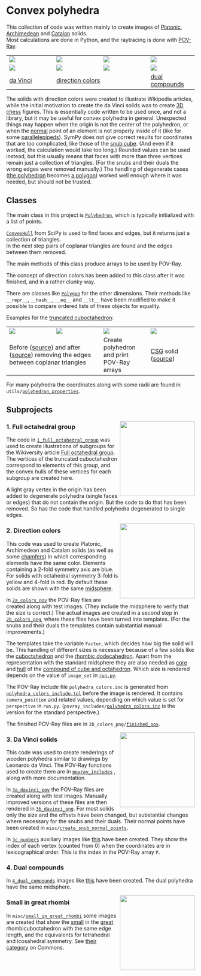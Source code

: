 # Convex polyhedra

This collection of code was written mainly to create images of
[Platonic](https://en.wikipedia.org/wiki/Platonic_solid),
[Archimedean](https://en.wikipedia.org/wiki/Archimedean_solid) and
[Catalan](https://en.wikipedia.org/wiki/Catalan_solid) solids.<br>
Most calculations are done in Python, and the raytracing is done with
[POV-Ray](https://en.wikipedia.org/wiki/POV-Ray).

<table>
  <tr>
    <td width="25%">
      <a href="https://commons.wikimedia.org/wiki/File:Polyhedron_6-8,_davinci.png">
        <img width="" src="https://upload.wikimedia.org/wikipedia/commons/thumb/1/1e/Polyhedron_6-8%2C_davinci.png/501px-Polyhedron_6-8%2C_davinci.png"/>
      </a>
    </td>
    <td width="25%">
      <a href="https://commons.wikimedia.org/wiki/File:Polyhedron_6-8_max.png">
        <img src="https://upload.wikimedia.org/wikipedia/commons/thumb/a/a3/Polyhedron_6-8_max.png/502px-Polyhedron_6-8_max.png"/>
      </a>
    </td>
    <td width="25%">
      <a href="https://commons.wikimedia.org/wiki/File:Polyhedron_6-8_dual_blue.png">
        <img src="https://upload.wikimedia.org/wikipedia/commons/thumb/c/c8/Polyhedron_6-8_dual_blue.png/480px-Polyhedron_6-8_dual_blue.png"/>
      </a>
    </td>
    <td width="25%">
      <a href="https://commons.wikimedia.org/wiki/File:Dual_compound_6-8_max.png">
        <img src="https://upload.wikimedia.org/wikipedia/commons/thumb/d/d8/Dual_compound_6-8_max.png/472px-Dual_compound_6-8_max.png"/>
      </a>
    </td>
  </tr>
  <tr>
    <td>
      <a href="https://commons.wikimedia.org/wiki/File:Polyhedron_truncated_20,_davinci.png">
        <img src="https://upload.wikimedia.org/wikipedia/commons/thumb/d/df/Polyhedron_truncated_20%2C_davinci.png/490px-Polyhedron_truncated_20%2C_davinci.png"/>
      </a>
    </td>
    <td>
      <a href="https://commons.wikimedia.org/wiki/File:Polyhedron_truncated_20_max.png">
        <img src="https://upload.wikimedia.org/wikipedia/commons/thumb/e/e1/Polyhedron_truncated_20_max.png/493px-Polyhedron_truncated_20_max.png"/>
      </a>
    </td>
    <td>
      <a href="https://commons.wikimedia.org/wiki/File:Polyhedron_truncated_20_dual_max.png">
        <img src="https://upload.wikimedia.org/wikipedia/commons/thumb/5/52/Polyhedron_truncated_20_dual_max.png/461px-Polyhedron_truncated_20_dual_max.png"/>
      </a>
    </td>
    <td>
      <a href="https://commons.wikimedia.org/wiki/File:Dual_compound_truncated_20_max.png">
        <img src="https://upload.wikimedia.org/wikipedia/commons/thumb/3/37/Dual_compound_truncated_20_max.png/467px-Dual_compound_truncated_20_max.png"/>
      </a>
    </td>
  </tr>
  <tr>
    <td>
      <a href="https://commons.wikimedia.org/wiki/Category:Platonic,_Archimedean_and_Catalan_solids,_rendered_images_similar_to_da_Vinci_drawings">
        da Vinci
      </a>
    </td>
    <td colspan="2">
      <a href="https://commons.wikimedia.org/wiki/Category:Platonic,_Archimedean_and_Catalan_solids_with_direction_colors">
        direction colors
      </a>
    </td>
    <td>
      <a href="https://commons.wikimedia.org/wiki/Category:Dual_compounds_of_wooden_Platonic,_Archimedean_and_Catalan_solids">
        dual compounds
      </a>
    </td>
  </tr>
</table>

The solids with direction colors were created to illustrate Wikipedia articles,
while the initial motivation to create the da Vinci solids was to create
[3D chess](https://en.wikiversity.org/wiki/Three-dimensional_chess) figures.
This is essentially code written to be used once, and not a library,
but it may be useful for convex polyhedra in general.
Unexpected things may happen when the origin is not the center of the polyhedron,
or when the [normal](https://en.wikipedia.org/wiki/Normal_(geometry)) point of an element is not
properly inside of it (like for some [parallelepipeds](https://en.wikipedia.org/wiki/Parallelepiped)).
SymPy does not give correct results for coordinates that are too complicated, like those of the
[snub cube](https://en.wikipedia.org/wiki/Snub_cube).
(And even if it worked, the calculation would take too long.)
Rounded values can be used instead, but this usually means that faces with more than three vertices
remain just a collection of triangles.
(For the snubs and their duals the wrong edges were removed manually.)
The handling of degenerate cases
([the polyhedron](https://commons.wikimedia.org/wiki/File:Subgroup_of_Oh;_C2%5E3_white;_solid.png)
becomes
[a polygon](https://commons.wikimedia.org/wiki/File:Subgroup_of_Oh;_V_inv_white_16;_solid.png))
worked well enough where it was needed, but should not be trusted.

## Classes

The main class in this project is
[`Polyhedron`](https://github.com/watchduck/convex_polyhedra/blob/master/classes/polyhedron.py),
which is typically initialized with a list of points.

[`ConvexHull`](https://docs.scipy.org/doc/scipy/reference/generated/scipy.spatial.ConvexHull.html)
from SciPy is used to find faces and edges, but it returns just a collection of triangles.<br>
In the next step pairs of coplanar triangles are found and the edges between them removed.

The main methods of this class produce arrays to be used by POV-Ray.

The concept of direction colors has been added to this class after it was finished,
and in a rather clunky way.

There are classes like
[`Polygon`](https://github.com/watchduck/convex_polyhedra/blob/master/classes/polygon.py)
for the other dimensions.
Their methods like `__repr__`, `__hash__`, `__eq__` and `__lt__`  have been modified
to make it possible to compare ordered lists of these objects for equality.

Examples for the [truncated cuboctahedron](https://en.wikipedia.org/wiki/Truncated_cuboctahedron):

<table>
  <tr>
    <td width="25%"><img src="http://paste.watchduck.net/1804/ball-and-stick_truncuboct_triangles.png"/>
    <td width="25%"><img src="http://paste.watchduck.net/1804/ball-and-stick_truncuboct.png"/>
    <td width="25%"><img src="http://paste.watchduck.net/1804/console_truncuboct.png"/>
    <td width="25%"><img src="http://paste.watchduck.net/1804/davinci_truncuboct.png"/>
  <tr>
    <td colspan="2">
      Before
      (<a href="https://github.com/watchduck/convex_polyhedra/blob/master/povray_includes/examples/ball-and-stick_truncuboct_triangles.pov">source</a>)
      and after
      (<a href="https://github.com/watchduck/convex_polyhedra/blob/master/povray_includes/examples/ball-and-stick_truncuboct.pov">source</a>)
      removing the edges between coplanar triangles
    <td>Create polyhedron and print POV-Ray arrays
    <td>
      <a href="https://en.wikipedia.org/wiki/Constructive_solid_geometry">CSG</a> solid
      (<a href="https://github.com/watchduck/convex_polyhedra/blob/master/povray_includes/examples/davinci_truncuboct.pov">source</a>)
</table>

For many polyhedra the coordinates along with some radii are found in
<code>utils/<a href="https://github.com/watchduck/convex_polyhedra/blob/master/utils/polyhedron_properties.py">polyhedron_properties</a></code>.

## Subprojects

<a href="https://commons.wikimedia.org/wiki/File:Subgroup_of_Oh;_V_yellow_white_07;_solid.png">
  <img align="right" width="200px" src="https://upload.wikimedia.org/wikipedia/commons/thumb/5/56/Subgroup_of_Oh%3B_V_yellow_white_07%3B_solid.png/480px-Subgroup_of_Oh%3B_V_yellow_white_07%3B_solid.png"/>
</a>

### 1. Full octahedral group

The code in
[`1_full_octahedral_group`](https://github.com/watchduck/convex_polyhedra/tree/master/1_full_octahedral_group)
was used to create illustrations of subgroups for the Wikiversity article
[Full octahedral group](https://en.wikiversity.org/wiki/Full_octahedral_group#List_of_all_subgroups).
The vertices of the truncated cuboctahedron correspond to elements of this group,
and the convex hulls of these vertices for each subgroup are created here.

A light gray vertex in the origin has been added to degenerate polyhedra (single faces or edges)
that do not contain the origin. But the code to do that has been removed.
So has the code that handled polyhedra degenerated to single edges.

<a href="https://commons.wikimedia.org/wiki/File:Polyhedron_great_rhombi_6-8_max.png">
  <img align="right" width="200px" src="https://upload.wikimedia.org/wikipedia/commons/thumb/0/0c/Polyhedron_great_rhombi_6-8_max.png/488px-Polyhedron_great_rhombi_6-8_max.png"/>
</a>

### 2. Direction colors

This code was used to create Platonic, Archimedean and Catalan solids (as well as some
[chamfers](https://en.wikipedia.org/wiki/Chamfer_(geometry))) in which corresponding elements have the same color.
Elements containing a 2-fold symmetry axis are blue. For solids with octahedral symmetry 3-fold is yellow
and 4-fold is red.
By default these solids are shown with the same
[midsphere](https://en.wikipedia.org/wiki/Midsphere).

In
[`2a_colors_pov`](https://github.com/watchduck/convex_polyhedra/tree/master/2a_colors_pov)
the POV-Ray files are created along with test images.
(They include the midsphere to verify that the size is correct.)
The actual images are created in a second step in
[`2b_colors_png`](https://github.com/watchduck/convex_polyhedra/tree/master/2b_colors_png),
where these files have been turned into templates.
(For the snubs and their duals the templates contain substantial manual improvements.)

The templates take the variable `Factor`, which decides how big
the solid will be. This handling of different sizes is necessary because of a few solids like the
[cuboctahedron](https://en.wikipedia.org/wiki/Cuboctahedron) and the
[rhombic dodecahedron](https://en.wikipedia.org/wiki/Rhombic_dodecahedron).
Apart from the representation with the standard midsphere they are also needed as
[core](https://commons.wikimedia.org/wiki/File:Polyhedron_6-8_blue.png) and
[hull](https://commons.wikimedia.org/wiki/File:Polyhedron_6-8_dual_blue.png) of the
[compound of cube and octahedron](https://commons.wikimedia.org/wiki/File:Polyhedron_pair_6-8.png).
Which size is rendered depends on the value of `image_set` in
[`run.py`](https://github.com/watchduck/convex_polyhedra/blob/master/2b_colors_png/run.py).

The POV-Ray include file `polyhedra_colors.inc`
is generated from
[`polyhedra_colors_include.tpl`](https://github.com/watchduck/convex_polyhedra/blob/master/2b_colors_png/polyhedra_colors_include.tpl)
before the image is rendered.
It contains `camera_position` and related values, depending on which value is set for `perspective` in `run.py`.
(<code>povray_includes/<a href="https://github.com/watchduck/convex_polyhedra/blob/master/povray_includes/polyhedra_colors.inc">polyhedra_colors.inc</a></code>
is the version for the standard perspective.)

The finished POV-Ray files are in
<code>2b_colors_png/<a href="https://github.com/watchduck/convex_polyhedra/tree/master/2b_colors_png/finished_pov">finished_pov</a></code>.

<a href="https://commons.wikimedia.org/wiki/File:Polyhedron_great_rhombi_6-8,_davinci.png">
  <img align="right" width="200px" src="https://upload.wikimedia.org/wikipedia/commons/thumb/7/7e/Polyhedron_great_rhombi_6-8%2C_davinci.png/485px-Polyhedron_great_rhombi_6-8%2C_davinci.png"/>
</a>

### 3. Da Vinci solids

This code was used to create renderings of wooden polyhedra similar to drawings by Leonardo da Vinci.
The POV-Ray functions used to create them are in
[`povray_includes`](https://github.com/watchduck/convex_polyhedra/tree/master/povray_includes)
, along with more documentation.

In
[`3a_davinci_pov`](https://github.com/watchduck/convex_polyhedra/tree/master/3a_davinci_pov)
the POV-Ray files are created along with test images.
Manually improved versions of these files are then rendered in
[`3b_davinci_png`](https://github.com/watchduck/convex_polyhedra/tree/master/3b_davinci_png).
For most solids only the size and the offsets have been changed,
but substantial changes where necessary for the snubs and their duals.
Their normal points have been created in
<code>misc/<a href="https://github.com/watchduck/convex_polyhedra/tree/master/misc/create_snub_normal_points">create_snub_normal_points</a></code>.

In
[`3c_numbers`](https://github.com/watchduck/convex_polyhedra/tree/master/3c_numbers)
auxiliary images like
[this](https://commons.wikimedia.org/wiki/File:Polyhedron_great_rhombi_6-8,_numbers.png)
have been created. They show the index of each vertex (counted from 0)
when the coordinates are in lexicographical order. This is the index in the POV-Ray array `P`.

### 4. Dual compounds

In
[`4_dual_compounds`](https://github.com/watchduck/convex_polyhedra/tree/master/4_dual_compounds)
images like
[this](https://upload.wikimedia.org/wikipedia/commons/1/19/Dual_compound_great_rhombi_6-8_max.png)
have been created. The dual polyhedra have the same midsphere.

<a href="https://commons.wikimedia.org/wiki/File:Small_in_great_rhombi_6-8,_davinci.png">
  <img align="right" width="200px" src="https://upload.wikimedia.org/wikipedia/commons/thumb/a/ab/Small_in_great_rhombi_6-8%2C_davinci.png/486px-Small_in_great_rhombi_6-8%2C_davinci.png"/>
</a>

### Small in great rhombi

In
<code>misc/<a href="https://github.com/watchduck/convex_polyhedra/tree/master/misc/small_in_great_rhombi">small_in_great_rhombi</a></code>
some images are created that show the
[small](https://en.wikipedia.org/wiki/Rhombicuboctahedron) in the
[great](https://en.wikipedia.org/wiki/Truncated_cuboctahedron) rhombicuboctahedron
with the same edge length,
and the equivalents for tetrahedral and icosahedral symmetry.
See
[their category](https://commons.wikimedia.org/wiki/Category:Small_in_great_rhombi_(renderings_of_Archimedean_solids))
on Commons.
